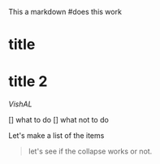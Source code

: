 This a markdown
#does this work 
# title 
# title 2 
*VishAL*

[] what to do
[] what not to do

Let's make a list of the items 

> let's see if the collapse works or not.
